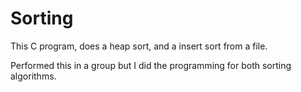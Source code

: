 # Sorting
This C program, does a heap sort, and a insert sort from a file.

Performed this in a group but I did the programming for both sorting algorithms.

